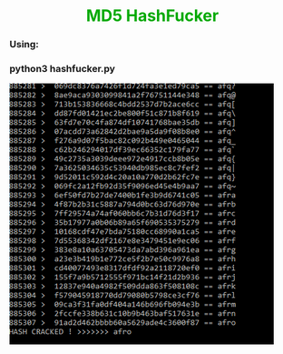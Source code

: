 
<center><h1><span style="color:#0a0">MD5 HashFucker</span></h1></center>

<h3>Using:</h3>

<h3>python3 hashfucker.py</h3>

<img src="hash_fucker.png"/>
